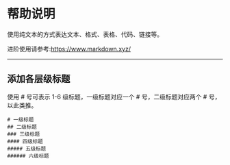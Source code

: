 # 帮助说明
使用纯文本的方式表达文本、格式、表格、代码、链接等。

进阶使用请参考:<https://www.markdown.xyz/>

*********
## 添加各层级标题
使用 # 号可表示 1-6 级标题，一级标题对应一个 # 号，二级标题对应两个 # 号，以此类推。
```
# 一级标题
## 二级标题
### 三级标题
#### 四级标题
##### 五级标题
###### 六级标题
```

